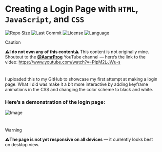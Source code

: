 # Creating a Login Page with `HTML`, `JavaScript`, and `CSS`

![Repo Size](https://img.shields.io/github/repo-size/RockHead07/1st-time-Making-Login-Page)
![Last Commit](https://img.shields.io/github/last-commit/RockHead07/1st-time-Making-Login-Page)
![License](https://img.shields.io/github/license/RockHead07/1st-time-Making-Login-Page)
![Language](https://img.shields.io/github/languages/top/RockHead07/1st-time-Making-Login-Page)

>[!caution]
>**⚠️I do not own any of this content⚠️**
>This content is not originally mine. Shoutout to the <ins>**@AsmrProg**</ins> YouTube channel — here’s the link to the video: https://www.youtube.com/watch?v=PlpM2LJWu-s

#

I uploaded this to my GitHub to showcase my first attempt at making a login page. What I did was make it a bit more interactive by adding keyframe animations in the CSS and changing the color scheme to black and white.

### Here’s a demonstration of the login page:
![Image](https://github.com/user-attachments/assets/7db0c955-5376-4591-9170-c7f68aa36aba)

#

>[!WARNING]
>**⚠️The page is not yet responsive on all devices** — it currently looks best on desktop view.
